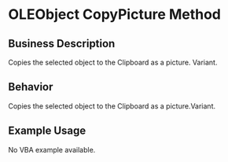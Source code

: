 # OLEObject CopyPicture Method

## Business Description
Copies the selected object to the Clipboard as a picture. Variant.

## Behavior
Copies the selected object to the Clipboard as a picture.Variant.

## Example Usage
No VBA example available.